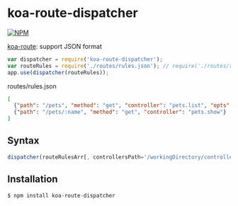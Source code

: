 # koa-route-dispatcher

[![NPM](https://nodei.co/npm/koa-route-dispatcher.png?downloads=true)](https://nodei.co/npm/koa-route-dispatcher/)

[koa-route](https://github.com/koajs/route): support JSON format

```js
var dispatcher = require('koa-route-dispatcher');
var routeRules = require('./routes/rules.json'); // require('./routes/rules.js')
app.use(dispatcher(routeRules));
```
routes/rules.json
```json
[
  {"path": "/pets", "method": "get", "controller": "pets.list", "opts": {}},
  {"path": "/pets/:name", "method": "get", "controller": "pets.show"}
]
```
## Syntax

```js
dispatcher(routeRulesArr[, controllersPath='/workingDirectory/controllers/']);
```
## Installation

```js
$ npm install koa-route-dispatcher
```
